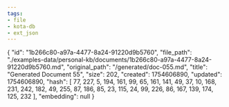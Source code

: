 ```yaml
---
tags:
- file
- kota-db
- ext_json
---
```

{
  "id": "1b266c80-a97a-4477-8a24-91220d9b5760",
  "file_path": "./examples-data/personal-kb/documents/1b266c80-a97a-4477-8a24-91220d9b5760.md",
  "original_path": "/generated/doc-055.md",
  "title": "Generated Document 55",
  "size": 202,
  "created": 1754606890,
  "updated": 1754606890,
  "hash": [
    77,
    227,
    5,
    194,
    161,
    99,
    65,
    161,
    141,
    49,
    37,
    10,
    168,
    231,
    242,
    182,
    49,
    255,
    87,
    186,
    85,
    23,
    115,
    24,
    99,
    226,
    86,
    167,
    139,
    174,
    125,
    232
  ],
  "embedding": null
}